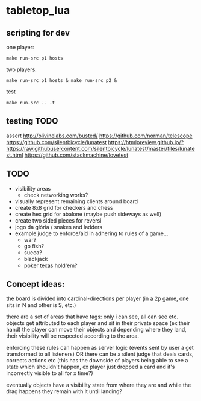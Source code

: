# tabletop_lua

## scripting for dev

one player:

    make run-src p1 hosts

two players:

    make run-src p1 hosts & make run-src p2 &

test

    make run-src -- -t

## testing TODO

assert
http://olivinelabs.com/busted/
https://github.com/norman/telescope
https://github.com/silentbicycle/lunatest https://htmlpreview.github.io/?https://raw.githubusercontent.com/silentbicycle/lunatest/master/files/lunatest.html
https://github.com/stackmachine/lovetest

## TODO

- visibility areas
  - check networking works?
- visually represent remaining clients around board
- create 8x8 grid for checkers and chess
- create hex grid for abalone (maybe push sideways as well)
- create two sided pieces for reversi
- jogo da glória / snakes and ladders
- example judge to enforce/aid in adhering to rules of a game...
  - war?
  - go fish?
  - sueca?
  - blackjack
  - poker texas hold'em?

## Concept ideas:

the board is divided into cardinal-directions per player
(in a 2p game, one sits in N and other is S, etc.)

there are a set of areas that have tags: only i can see, all can see etc.
objects get attributed to each player and sit in their private space (ex their hand)
the player can move their objects and depending where they land, their visibility will be respected according to the area.

enforcing these rules can happen as server logic (events sent by user a get transformed to all listeners)
OR
there can be a silent judge that deals cards, corrects actions etc (this has the downside of players being able to see a state which shouldn't happen, ex player just dropped a card and it's incorrectly visible to all for x time?)

eventually objects have a visibility state from where they are and while the drag happens they remain with it until landing?

